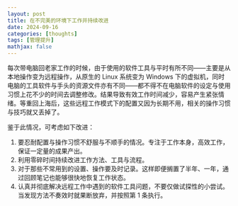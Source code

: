 ```yaml
---
layout: post
title: 在不完美的环境下工作并持续改进
date: 2024-09-16
categories: [thoughts]
tags: [管理提升]
mathjax: false
---
```


每次带电脑回老家工作的时候，由于使用的软件工具与平时有所不同——主要是从本地操作变为远程操作，从原生的 Linux 系统变为 Windows 下的虚拟机，同时电脑的工具软件与手头的资源文件亦有不同——都不得不在电脑软件的设定与使用习惯上花不少的时间去调整修改。结果导致有效工作时间减少，容易产生紧张情绪。等重回上海后，这些远程工作模式下的配置又因为长期不用，相关的操作习惯与技巧就又丢掉了。

鉴于此情况，可考虑如下改进：
1.  要忍耐配置与操作习惯不舒服与不顺手的情况。专注于工作本身，高效工作，保证一定量的成果产出。
2.  利用零碎时间持续改进工作方法、工具与流程。
3.  对于那些不常用到的设置、操作要及时记录。这样即便搁置了半年、一年，通过回顾笔记也能够很快地恢复工作状态。
4.  认真并彻底解决远程工作中遇到的软件工具问题，不要仅做试探性的小尝试。当发现方法不奏效时就果断放弃，并按照第 1 条执行。

